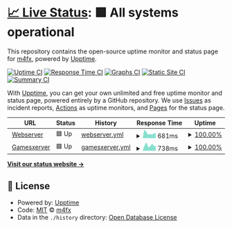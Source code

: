 # [📈 Live Status](https://http://stauts.akazia.eu/): <!--live status--> **🟩 All systems operational**

This repository contains the open-source uptime monitor and status page for [m4fx](https://http://stauts.akazia.eu/), powered by [Upptime](https://github.com/upptime/upptime).

[![Uptime CI](https://github.com/akaziaeu/status/workflows/Uptime%20CI/badge.svg)](https://github.com/akaziaeu/status/actions?query=workflow%3A%22Uptime+CI%22)
[![Response Time CI](https://github.com/akaziaeu/status/workflows/Response%20Time%20CI/badge.svg)](https://github.com/akaziaeu/status/actions?query=workflow%3A%22Response+Time+CI%22)
[![Graphs CI](https://github.com/akaziaeu/status/workflows/Graphs%20CI/badge.svg)](https://github.com/akaziaeu/status/actions?query=workflow%3A%22Graphs+CI%22)
[![Static Site CI](https://github.com/akaziaeu/status/workflows/Static%20Site%20CI/badge.svg)](https://github.com/akaziaeu/status/actions?query=workflow%3A%22Static+Site+CI%22)
[![Summary CI](https://github.com/akaziaeu/status/workflows/Summary%20CI/badge.svg)](https://github.com/akaziaeu/status/actions?query=workflow%3A%22Summary+CI%22)

With [Upptime](https://upptime.js.org), you can get your own unlimited and free uptime monitor and status page, powered entirely by a GitHub repository. We use [Issues](https://github.com/akaziaeu/status/issues) as incident reports, [Actions](https://github.com/akaziaeu/status/actions) as uptime monitors, and [Pages](https://http://stauts.akazia.eu/) for the status page.

<!--start: status pages-->
<!-- This summary is generated by Upptime (https://github.com/upptime/upptime) -->
<!-- Do not edit this manually, your changes will be overwritten -->
<!-- prettier-ignore -->
| URL | Status | History | Response Time | Uptime |
| --- | ------ | ------- | ------------- | ------ |
| <img alt="" src="https://favicons.githubusercontent.com/kh01.akazia.eu" height="13"> [Webserver](https://kh01.akazia.eu) | 🟩 Up | [webserver.yml](https://github.com/akaziaeu/status/commits/HEAD/history/webserver.yml) | <details><summary><img alt="Response time graph" src="./graphs/webserver/response-time-week.png" height="20"> 681ms</summary><br><a href="https://http://stauts.akazia.eu//history/webserver"><img alt="Response time 648" src="https://img.shields.io/endpoint?url=https%3A%2F%2Fraw.githubusercontent.com%2Fakaziaeu%2Fstatus%2FHEAD%2Fapi%2Fwebserver%2Fresponse-time.json"></a><br><a href="https://http://stauts.akazia.eu//history/webserver"><img alt="24-hour response time 687" src="https://img.shields.io/endpoint?url=https%3A%2F%2Fraw.githubusercontent.com%2Fakaziaeu%2Fstatus%2FHEAD%2Fapi%2Fwebserver%2Fresponse-time-day.json"></a><br><a href="https://http://stauts.akazia.eu//history/webserver"><img alt="7-day response time 681" src="https://img.shields.io/endpoint?url=https%3A%2F%2Fraw.githubusercontent.com%2Fakaziaeu%2Fstatus%2FHEAD%2Fapi%2Fwebserver%2Fresponse-time-week.json"></a><br><a href="https://http://stauts.akazia.eu//history/webserver"><img alt="30-day response time 648" src="https://img.shields.io/endpoint?url=https%3A%2F%2Fraw.githubusercontent.com%2Fakaziaeu%2Fstatus%2FHEAD%2Fapi%2Fwebserver%2Fresponse-time-month.json"></a><br><a href="https://http://stauts.akazia.eu//history/webserver"><img alt="1-year response time 648" src="https://img.shields.io/endpoint?url=https%3A%2F%2Fraw.githubusercontent.com%2Fakaziaeu%2Fstatus%2FHEAD%2Fapi%2Fwebserver%2Fresponse-time-year.json"></a></details> | <details><summary><a href="https://http://stauts.akazia.eu//history/webserver">100.00%</a></summary><a href="https://http://stauts.akazia.eu//history/webserver"><img alt="All-time uptime 100.00%" src="https://img.shields.io/endpoint?url=https%3A%2F%2Fraw.githubusercontent.com%2Fakaziaeu%2Fstatus%2FHEAD%2Fapi%2Fwebserver%2Fuptime.json"></a><br><a href="https://http://stauts.akazia.eu//history/webserver"><img alt="24-hour uptime 100.00%" src="https://img.shields.io/endpoint?url=https%3A%2F%2Fraw.githubusercontent.com%2Fakaziaeu%2Fstatus%2FHEAD%2Fapi%2Fwebserver%2Fuptime-day.json"></a><br><a href="https://http://stauts.akazia.eu//history/webserver"><img alt="7-day uptime 100.00%" src="https://img.shields.io/endpoint?url=https%3A%2F%2Fraw.githubusercontent.com%2Fakaziaeu%2Fstatus%2FHEAD%2Fapi%2Fwebserver%2Fuptime-week.json"></a><br><a href="https://http://stauts.akazia.eu//history/webserver"><img alt="30-day uptime 100.00%" src="https://img.shields.io/endpoint?url=https%3A%2F%2Fraw.githubusercontent.com%2Fakaziaeu%2Fstatus%2FHEAD%2Fapi%2Fwebserver%2Fuptime-month.json"></a><br><a href="https://http://stauts.akazia.eu//history/webserver"><img alt="1-year uptime 100.00%" src="https://img.shields.io/endpoint?url=https%3A%2F%2Fraw.githubusercontent.com%2Fakaziaeu%2Fstatus%2FHEAD%2Fapi%2Fwebserver%2Fuptime-year.json"></a></details>
| <img alt="" src="https://favicons.githubusercontent.com/null" height="13"> [Gamesxerver](https:/cp.akazia.eu) | 🟩 Up | [gamesxerver.yml](https://github.com/akaziaeu/status/commits/HEAD/history/gamesxerver.yml) | <details><summary><img alt="Response time graph" src="./graphs/gamesxerver/response-time-week.png" height="20"> 738ms</summary><br><a href="https://http://stauts.akazia.eu//history/gamesxerver"><img alt="Response time 686" src="https://img.shields.io/endpoint?url=https%3A%2F%2Fraw.githubusercontent.com%2Fakaziaeu%2Fstatus%2FHEAD%2Fapi%2Fgamesxerver%2Fresponse-time.json"></a><br><a href="https://http://stauts.akazia.eu//history/gamesxerver"><img alt="24-hour response time 679" src="https://img.shields.io/endpoint?url=https%3A%2F%2Fraw.githubusercontent.com%2Fakaziaeu%2Fstatus%2FHEAD%2Fapi%2Fgamesxerver%2Fresponse-time-day.json"></a><br><a href="https://http://stauts.akazia.eu//history/gamesxerver"><img alt="7-day response time 738" src="https://img.shields.io/endpoint?url=https%3A%2F%2Fraw.githubusercontent.com%2Fakaziaeu%2Fstatus%2FHEAD%2Fapi%2Fgamesxerver%2Fresponse-time-week.json"></a><br><a href="https://http://stauts.akazia.eu//history/gamesxerver"><img alt="30-day response time 686" src="https://img.shields.io/endpoint?url=https%3A%2F%2Fraw.githubusercontent.com%2Fakaziaeu%2Fstatus%2FHEAD%2Fapi%2Fgamesxerver%2Fresponse-time-month.json"></a><br><a href="https://http://stauts.akazia.eu//history/gamesxerver"><img alt="1-year response time 686" src="https://img.shields.io/endpoint?url=https%3A%2F%2Fraw.githubusercontent.com%2Fakaziaeu%2Fstatus%2FHEAD%2Fapi%2Fgamesxerver%2Fresponse-time-year.json"></a></details> | <details><summary><a href="https://http://stauts.akazia.eu//history/gamesxerver">100.00%</a></summary><a href="https://http://stauts.akazia.eu//history/gamesxerver"><img alt="All-time uptime 100.00%" src="https://img.shields.io/endpoint?url=https%3A%2F%2Fraw.githubusercontent.com%2Fakaziaeu%2Fstatus%2FHEAD%2Fapi%2Fgamesxerver%2Fuptime.json"></a><br><a href="https://http://stauts.akazia.eu//history/gamesxerver"><img alt="24-hour uptime 100.00%" src="https://img.shields.io/endpoint?url=https%3A%2F%2Fraw.githubusercontent.com%2Fakaziaeu%2Fstatus%2FHEAD%2Fapi%2Fgamesxerver%2Fuptime-day.json"></a><br><a href="https://http://stauts.akazia.eu//history/gamesxerver"><img alt="7-day uptime 100.00%" src="https://img.shields.io/endpoint?url=https%3A%2F%2Fraw.githubusercontent.com%2Fakaziaeu%2Fstatus%2FHEAD%2Fapi%2Fgamesxerver%2Fuptime-week.json"></a><br><a href="https://http://stauts.akazia.eu//history/gamesxerver"><img alt="30-day uptime 100.00%" src="https://img.shields.io/endpoint?url=https%3A%2F%2Fraw.githubusercontent.com%2Fakaziaeu%2Fstatus%2FHEAD%2Fapi%2Fgamesxerver%2Fuptime-month.json"></a><br><a href="https://http://stauts.akazia.eu//history/gamesxerver"><img alt="1-year uptime 100.00%" src="https://img.shields.io/endpoint?url=https%3A%2F%2Fraw.githubusercontent.com%2Fakaziaeu%2Fstatus%2FHEAD%2Fapi%2Fgamesxerver%2Fuptime-year.json"></a></details>

<!--end: status pages-->

[**Visit our status website →**](https://http://stauts.akazia.eu/)

## 📄 License

- Powered by: [Upptime](https://github.com/upptime/upptime)
- Code: [MIT](./LICENSE) © [m4fx](https://http://stauts.akazia.eu/)
- Data in the `./history` directory: [Open Database License](https://opendatacommons.org/licenses/odbl/1-0/)
